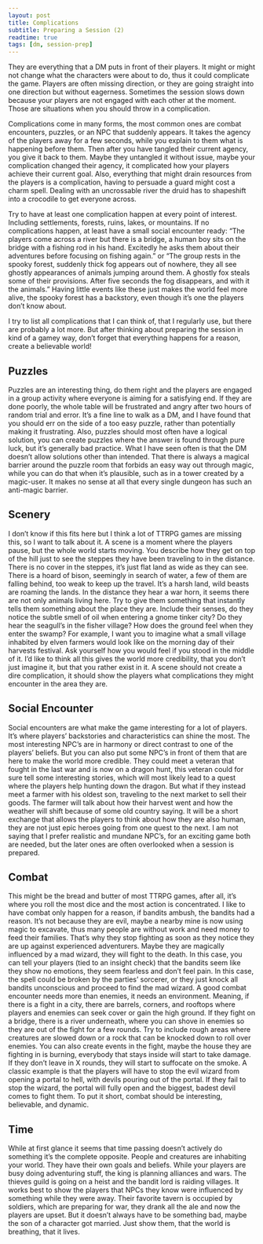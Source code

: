 ```yaml
---
layout: post
title: Complications
subtitle: Preparing a Session (2)
readtime: true
tags: [dm, session-prep]
---
```


They are everything that a DM puts in front of their players. It might or might not change what the characters were about to do, thus it could complicate the game. Players are often missing direction, or they are going straight into one direction but without eagerness. Sometimes the session slows down because your players are not engaged with each other at the moment. Those are situations when you should throw in a complication. 

Complications come in many forms, the most common ones are combat encounters, puzzles, or an NPC that suddenly appears. It takes the agency of the players away for a few seconds, while you explain to them what is happening before them. Then after you have tangled their current agency, you give it back to them. Maybe they untangled it without issue, maybe your complication changed their agency, it complicated how your players achieve their current goal. Also, everything that might drain resources from the players is a complication, having to persuade a guard might cost a charm spell. Dealing with an uncrossable river the druid has to shapeshift into a crocodile to get everyone across.

Try to have at least one complication happen at every point of interest. Including settlements, forests, ruins, lakes, or mountains. If no complications happen, at least have a small social encounter ready: “The players come across a river but there is a bridge, a human boy sits on the bridge with a fishing rod in his hand. Excitedly he asks them about their adventures before focusing on fishing again.” or “The group rests in the spooky forest, suddenly thick fog appears out of nowhere, they all see ghostly appearances of animals jumping around them. A ghostly fox steals some of their provisions. After five seconds the fog disappears, and with it the animals.” Having little events like these just makes the world feel more alive, the spooky forest has a backstory, even though it’s one the players don’t know about.

I try to list all complications that I can think of, that I regularly use, but there are probably a lot more. But after thinking about preparing the session in kind of a gamey way, don’t forget that everything happens for a reason, create a believable world! 


## Puzzles

Puzzles are an interesting thing, do them right and the players are engaged in a group activity where everyone is aiming for a satisfying end. If they are done poorly, the whole table will be frustrated and angry after two hours of random trial and error. It’s a fine line to walk as a DM, and I have found that you should err on the side of a too easy puzzle, rather than potentially making it frustrating. Also, puzzles should most often have a logical solution, you can create puzzles where the answer is found through pure luck, but it’s generally bad practice. What I have seen often is that the DM doesn’t allow solutions other than intended. That there is always a magical barrier around the puzzle room that forbids an easy way out through magic, while you can do that when it’s plausible, such as in a tower created by a magic-user. It makes no sense at all that every single dungeon has such an anti-magic barrier.  

## Scenery

I don’t know if this fits here but I think a lot of TTRPG games are missing this, so I want to talk about it. A scene is a moment where the players pause, but the whole world starts moving. You describe how they get on top of the hill just to see the steppes they have been traveling to in the distance. There is no cover in the steppes, it’s just flat land as wide as they can see. There is a hoard of bison, seemingly in search of water, a few of them are falling behind, too weak to keep up the travel. It’s a harsh land, wild beasts are roaming the lands. In the distance they hear a war horn, it seems there are not only animals living here. Try to give them something that instantly tells them something about the place they are. Include their senses, do they notice the subtle smell of oil when entering a gnome tinker city? Do they hear the seagull’s in the fisher village? How does the ground feel when they enter the swamp? For example, I want you to imagine what a small village inhabited by elven farmers would look like on the morning day of their harvests festival. Ask yourself how you would feel if you stood in the middle of it.
I’d like to think all this gives the world more credibility, that you don’t just imagine it, but that you rather exist in it. A scene should not create a dire complication, it should show the players what complications they might encounter in the area they are.

## Social Encounter

Social encounters are what make the game interesting for a lot of players. It’s where players’ backstories and characteristics can shine the most. The most interesting NPC’s are in harmony or direct contrast to one of the players’ beliefs. But you can also put some NPC’s in front of them that are here to make the world more credible. They could meet a veteran that fought in the last war and is now on a dragon hunt, this veteran could for sure tell some interesting stories, which will most likely lead to a quest where the players help hunting down the dragon. But what if they instead meet a farmer with his oldest son, traveling to the next market to sell their goods. The farmer will talk about how their harvest went and how the weather will shift because of some old country saying. It will be a short exchange that allows the players to think about how they are also human, they are not just epic heroes going from one quest to the next. 
I am not saying that I prefer realistic and mundane NPC’s, for an exciting game both are needed, but the later ones are often overlooked when a session is prepared. 

## Combat

This might be the bread and butter of most TTRPG games, after all, it’s where you roll the most dice and the most action is concentrated. I like to have combat only happen for a reason, if bandits ambush, the bandits had a reason. It’s not because they are evil, maybe a nearby mine is now using magic to excavate, thus many people are without work and need money to feed their families. That’s why they stop fighting as soon as they notice they are up against experienced adventurers. Maybe they are magically influenced by a mad wizard, they will fight to the death. In this case, you can tell your players (tied to an insight check) that the bandits seem like they show no emotions, they seem fearless and don’t feel pain. In this case, the spell could be broken by the parties’ sorcerer, or they just knock all bandits unconscious and proceed to find the mad wizard. 
A good combat encounter needs more than enemies, it needs an environment. Meaning, if there is a fight in a city, there are barrels, corners, and rooftops where players and enemies can seek cover or gain the high ground. If they fight on a bridge, there is a river underneath, where you can shove in enemies so they are out of the fight for a few rounds. Try to include rough areas where creatures are slowed down or a rock that can be knocked down to roll over enemies. 
You can also create events in the fight, maybe the house they are fighting in is burning, everybody that stays inside will start to take damage. If they don’t leave in X rounds, they will start to suffocate on the smoke. A classic example is that the players will have to stop the evil wizard from opening a portal to hell, with devils pouring out of the portal. If they fail to stop the wizard, the portal will fully open and the biggest, badest devil comes to fight them. 
To put it short, combat should be interesting, believable, and dynamic. 

## Time

While at first glance it seems that time passing doesn’t actively do something it’s the complete opposite. People and creatures are inhabiting your world. They have their own goals and beliefs. While your players are busy doing adventuring stuff, the king is planning alliances and wars. The thieves guild is going on a heist and the bandit lord is raiding villages. It works best to show the players that NPCs they know were influenced by something while they were away. Their favorite tavern is occupied by soldiers, which are preparing for war, they drank all the ale and now the players are upset. But it doesn’t always have to be something bad, maybe the son of a character got married. Just show them, that the world is breathing, that it lives.
